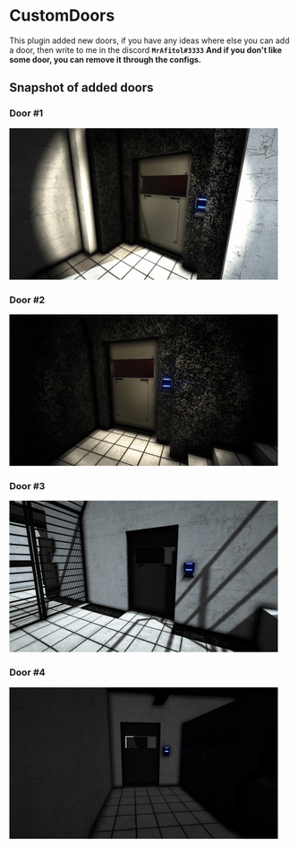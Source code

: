 # CustomDoors
This plugin added new doors, if you have any ideas where else you can add a door, then write to me in the discord **`MrAfitol#3333`**
**And if you don't like some door, you can remove it through the configs.**

## Snapshot of added doors
### Door #1
![Header](https://github.com/MrAfitol/CustomDoors/blob/main/Snapshots/Door1.png)
### Door #2
![Header](https://github.com/MrAfitol/CustomDoors/blob/main/Snapshots/Door2.png)
### Door #3
![Header](https://github.com/MrAfitol/CustomDoors/blob/main/Snapshots/Door3.png)
### Door #4
![Header](https://github.com/MrAfitol/CustomDoors/blob/main/Snapshots/Door4.png)

